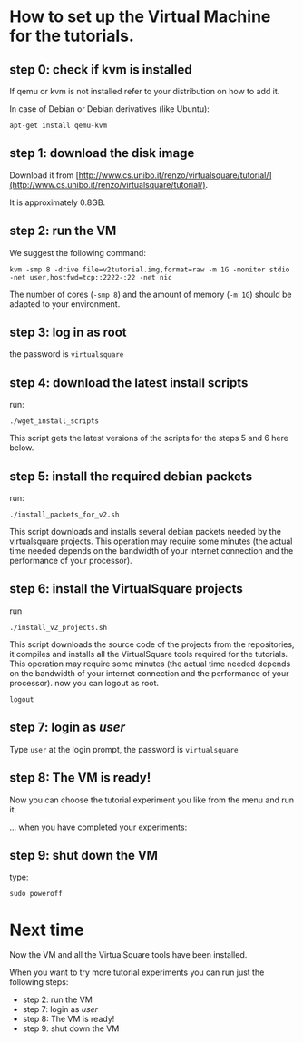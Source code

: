 How to set up the Virtual Machine for the tutorials.
======

## step 0: check if kvm is installed

If qemu or kvm is not installed refer to your distribution on how to add it.

In case of Debian or Debian derivatives (like Ubuntu):

```
apt-get install qemu-kvm
```

## step 1: download the disk image 

Download it from [http://www.cs.unibo.it/renzo/virtualsquare/tutorial/](http://www.cs.unibo.it/renzo/virtualsquare/tutorial/).

It is approximately 0.8GB.

## step 2: run the VM

We suggest the following command:

```
kvm -smp 8 -drive file=v2tutorial.img,format=raw -m 1G -monitor stdio -net user,hostfwd=tcp::2222-:22 -net nic
```

The number of cores (``-smp 8``) and the amount of memory (``-m 1G``) should be adapted to your environment.

## step 3: log in as root

the password is ``virtualsquare``

## step 4: download the latest install scripts

run:
```
./wget_install_scripts
```
This script gets the latest versions of the scripts for the steps 5 and 6 here below.

## step 5: install the required debian packets

run:
```
./install_packets_for_v2.sh
```

This script downloads and installs several debian packets needed by the virtualsquare projects.
This operation may require some minutes (the actual time needed depends on the bandwidth of your internet 
connection and the performance of your processor).

## step 6: install the VirtualSquare projects

run
```
./install_v2_projects.sh
```

This script downloads the source code of the projects from the repositories, it compiles and installs
all the VirtualSquare tools required for the tutorials.
This operation may require some minutes (the actual time needed depends on the bandwidth of your internet 
connection and the performance of your processor).
now you can logout as root.

```
logout
```

## step 7: login as _user_

Type `user` at the login prompt, the password is `virtualsquare`

## step 8: The VM is ready!

Now you can choose the tutorial experiment you like from the menu and run it.

... when you have completed your experiments:

## step 9: shut down the VM

type:

```
sudo poweroff
```

# Next time

Now the VM and all the VirtualSquare tools have been installed.

When you want to try more tutorial experiments you can run just the following steps:

* step 2: run the VM
* step 7: login as _user_
* step 8: The VM is ready!
* step 9: shut down the VM
